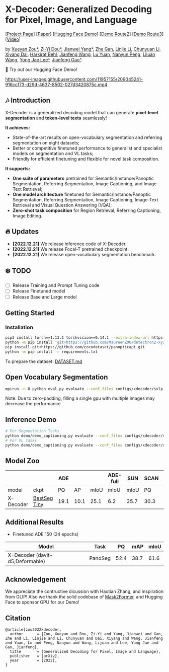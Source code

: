 # X-Decoder: Generalized Decoding for Pixel, Image, and Language

\[[Project Page](https://x-decoder-vl.github.io/)\]   \[[Paper](https://arxiv.org/pdf/2212.11270.pdf)\]    \[[Hugging Face Demo](https://huggingface.co/spaces/xdecoder/Demo)\]  \[[Demo Route2](https://cda0daa1c8443a50.gradio.app)\] \[[Demo Route3](https://f67c65f4f065f836.gradio.app/)\]  \[[Video](https://youtu.be/nZZTkYM0kd0)\]

by [Xueyan Zou*](https://maureenzou.github.io/), [Zi-Yi Dou*](https://zdou0830.github.io/), [Jianwei Yang*](https://jwyang.github.io/),  [Zhe Gan](https://zhegan27.github.io/), [Linjie Li](https://scholar.google.com/citations?user=WR875gYAAAAJ&hl=en), [Chunyuan Li](https://chunyuan.li/), [Xiyang Dai](https://sites.google.com/site/xiyangdai/), [Harkirat Behl](https://harkiratbehl.github.io/), [Jianfeng Wang](https://scholar.google.com/citations?user=vJWEw_8AAAAJ&hl=en), [Lu Yuan](https://scholar.google.com/citations?user=k9TsUVsAAAAJ&hl=en), [Nanyun Peng](https://vnpeng.net/), [Lijuan Wang](https://scholar.google.com/citations?user=cDcWXuIAAAAJ&hl=zh-CN), [Yong Jae Lee^](https://pages.cs.wisc.edu/~yongjaelee/), [Jianfeng Gao^](https://www.microsoft.com/en-us/research/people/jfgao/?from=http%3A%2F%2Fresearch.microsoft.com%2Fen-us%2Fum%2Fpeople%2Fjfgao%2F).

:sunflower: Try out our Hugging Face Demo!

https://user-images.githubusercontent.com/11957155/209045241-916ccf73-d29d-4637-8502-027d3420875c.mp4

## :notes: Introduction

X-Decoder is a generalized decoding model that can generate **pixel-level segmentation** and **token-level texts** seamlessly!

**It achieves:**

* State-of-the-art results on open-vocabulary segmentation and referring segmentation on eight datasets; 
* Better or competitive finetuned performance to generalist and specialist models on segmentation and VL tasks; 
* Friendly for efficient finetuning and flexible for novel task composition.

**It supports:** 

* **One suite of parameters** pretrained for Semantic/Instance/Panoptic Segmentation, Referring Segmentation, Image Captioning, and Image-Text Retrieval;
* **One model architecture** finetuned for Semantic/Instance/Panoptic Segmentation, Referring Segmentation, Image Captioning, Image-Text Retrieval and Visual Question Answering (VQA);
* **Zero-shot task composition** for Region Retrieval, Referring Captioning, Image Editing.

## :fire: Updates
* **[2022.12.21]** We release inference code of X-Decoder.
* **[2022.12.21]** We release Focal-T pretrained checkpoint.
* **[2022.12.21]** We release open-vocabulary segmentation benchmark.


## :snowflake: TODO
- [ ] Release Training and Prompt Tuning code
- [ ] Release Finetuned model
- [ ] Release Base and Large model

## Getting Started

### Installation
```sh
pip3 install torch==1.13.1 torchvision==0.14.1 --extra-index-url https://download.pytorch.org/whl/cu113
python -m pip install 'git+https://github.com/MaureenZOU/detectron2-xyz.git'
pip install git+https://github.com/cocodataset/panopticapi.git
python -m pip install -r requirements.txt
```

To prepare the dataset: [DATASET.md](./DATASET.md)

## Open Vocabulary Segmentation
```sh
mpirun -n 8 python eval.py evaluate --conf_files configs/xdecoder/svlp_focalt_lang.yaml  --overrides WEIGHT /pth/to/ckpt
```
Note: Due to zero-padding, filling a single gpu with multiple images may decrease the performance.

## Inference Demo
```sh
# For Segmentation Tasks
python demo/demo_captioning.py evaluate --conf_files configs/xdecoder/svlp_focalt_lang.yaml  --overrides WEIGHT /pth/to/xdecoder_focalt_best_openseg.pt
# For VL Tasks
python demo/demo_captioning.py evaluate --conf_files configs/xdecoder/svlp_focalt_lang.yaml  --overrides WEIGHT /pth/to/xdecoder_focalt_last_novg.pt
```


## Model Zoo
|           |         | ADE  |      |      | ADE-full | SUN  | SCAN |      | SCAN40 | Cityscape |      |      | BDD  |      |
|-----------|---------|------|------|------|----------|------|------|------|--------|-----------|------|------|------|------|
| model     | ckpt    | PQ   | AP   | mIoU | mIoU     | mIoU | PQ   | mIoU | mIoU   | PQ        | mAP  | mIoU | PQ   | mIoU |
| X-Decoder | [BestSeg Tiny](https://projects4jw.blob.core.windows.net/x-decoder/release/xdecoder_focalt_best_openseg.pt) | 19.1 | 10.1 | 25.1 | 6.2      | 35.7 | 30.3 | 38.4 | 22.4   | 37.7      | 18.5 | 50.2 | 16.9 | 47.6 |
<!---
| X-Decoder | [Last Tiny](https://projects4jw.blob.core.windows.net/x-decoder/release/xdecoder_focalt_last.pt) |  |  |  |       |  |  |  |    |       |  |  |  |  |
| X-Decoder | [NoVG Tiny](https://projects4jw.blob.core.windows.net/x-decoder/release/xdecoder_focalt_last_novg.pt) |  |  |  |       |  |  |  |    |       |  |  |  | |
-->

## Additional Results

* Finetuned ADE 150 (24 epochs)

| Model                           | Task    | PQ   | mAP  | mIoU |
|---------------------------------|---------|------|------|------|
| X-Decoder (davit-d5,Deformable) | PanoSeg | 52.4 | 38.7 | 61.6 |

## Acknowledgement
We appreciate the contructive dicussion with Haotian Zhang, and inspiration from GLIP! Also we thank the solid codebase of [Mask2Former](https://github.com/facebookresearch/Mask2Former), and Hugging Face to sponsor GPU for our Demo!

## Citation
```
@article{zou2022xdecoder,
  author      = {Zou, Xueyan and Dou, Zi-Yi and Yang, Jianwei and Gan, Zhe and Li, Linjie and Li, Chunyuan and Dai, Xiyang and Wang, Jianfeng and Yuan, Lu and Peng, Nanyun and Wang, Lijuan and Lee, Yong Jae and Gao, Jianfeng},
  title       = {Generalized Decoding for Pixel, Image and Language},
  publisher   = {arXiv},
  year        = {2022},
}
```

